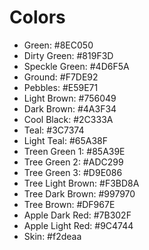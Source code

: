 # Colors

- Green: #8EC050
- Dirty Green: #819F3D
- Speckle Green: #4D6F5A
- Ground: #F7DE92
- Pebbles: #E59E71
- Light Brown: #756049
- Dark Brown: #4A3F34
- Cool Black: #2C333A
- Teal: #3C7374
- Light Teal: #65A38F
- Treen Green 1: #85A39E
- Tree Green 2: #ADC299
- Tree Green 3: #D9E086
- Tree Light Brown: #F3BD8A
- Tree Dark Brown: #997970
- Tree Brown: #DF967E
- Apple Dark Red: #7B302F
- Apple Light Red: #9C4744
- Skin: #f2deaa
